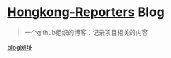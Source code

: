 # [Hongkong-Reporters](https://github.com/Hongkong-Reporters/casio) Blog

> 一个github组织的博客：记录项目相关的内容

[blog网址](https://hongkong-reporters.github.io/blog/)
